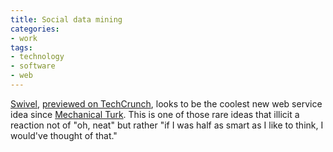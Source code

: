 ```yaml
---
title: Social data mining
categories:
- work
tags:
- technology
- software
- web
---
```


[Swivel][1], [previewed on TechCrunch][2], looks to be the coolest new web service idea since [Mechanical Turk][3].  This is one of those rare ideas that illicit a reaction not of "oh, neat" but rather "if I was half as smart as I like to think, I would've thought of that."

   [1]: http://www.swivel.com/
   [2]: http://www.techcrunch.com/2006/12/05/swivel-to-launch-this-week-communitize-your-data/
   [3]: /2006/08/25/meat-based-web-services.html
